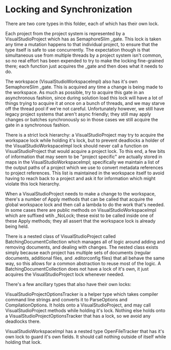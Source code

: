 ﻿# Locking and Synchronization

There are two core types in this folder, each of which has their own lock.

Each project from the project system is represented by a VisualStudioProject which has as SemaphoreSlim _gate. This lock is taken
any time a mutation happens to that individual project, to ensure that the type itself is safe to use concurrently. The expectation
though is that simultaneous use from multiple threads by a project system isn't common, so no real effort has been expended to try
to make the locking fine-grained there; each function just acquires the _gate and then does what it needs to do.

The workspace (VisualStudioWorkspaceImpl) also has it's own SemaphoreSlim _gate. This is acquired any time a change is being made
to the workspace. As much as possible, try to acquire this gate in an asynchronous fashion, since during solution load this lock
will have a lot of things trying to acquire it at once on a bunch of threads, and we may starve off the thread pool if we're not
careful. Unfortunately however, we still have legacy project systems that aren't async friendly; they still may apply changes or
batches synchronously so in those cases we still acquire the gate in a synchronous fashion.

There is a strict lock hierarchy: a VisualStudioProject may try to acquire the workspace lock while holding it's lock,
but to prevent deadlocks a holder of the VisualStudioWorkspaceImpl lock should never call a function on VisualStudioProject that
would acquire a project lock. To this end, a few bits of information that may seem to be "project specific" are actually stored
in maps in the VisualStudioWorkspaceImpl; specifically we maintain a list of the output paths of a project which we use to convert
metadata references to project references. This list is maintained in the workspace itself to avoid having to reach back to a
project and ask it for information which might violate this lock hierarchy.

When a VisualStudioProject needs to make a change to the workspace, there's a number of Apply methods that can be called that
acquire the global workspace lock and then call a lambda to do the work that's needed. In some cases there are public methods on
VisualStudioWorkspaceImpl which are suffixed wtih _NoLock; these exist to be called inside one of these Apply methods; they all
assert that the workspace lock is already being held.

There is a nested class of VisualStudioProject called BatchingDocumentCollection which manages all of logic around adding and removing
documents, and dealing with changes. The nested class exists simply because each project has multiple sets of documents (regular
documents, additional files, and .editorconfig files) that all behave the same way, so this allows for a common abstraction
to reuse most of the logic. A BatchingDocumentCollection does not have a lock of it's own, it just acquires the VisualStudioProject
lock whenever needed.

There's a few ancillary types that also have their own locks:

VisualStudioProjectOptionsTracker is a helper type which takes compiler command line strings and converts it to ParseOptions and
CompilationOptions. It holds onto a VisualStudioProject, and may call VisualStudioProject methods while holding it's lock. Nothing
else holds onto a VisualStudioProjectOptionsTracker that has a lock, so we avoid any deadlocks there.

VisualStudioWorkspaceImpl has a nested type OpenFileTracker that has it's own lock to guard it's own fields. It should call nothing
outside of itself while holding that lock.